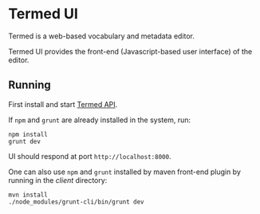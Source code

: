 # Termed UI

Termed is a web-based vocabulary and metadata editor. 

Termed UI provides the front-end (Javascript-based user interface) of the editor.

## Running

First install and start [Termed API](https://github.com/THLfi/termed-api).

If `npm` and `grunt` are already installed in the system, run:
```
npm install
grunt dev
```
UI should respond at port `http://localhost:8000`.

One can also use `npm` and `grunt` installed by maven front-end plugin by running in the *client*
directory:
```
mvn install
./node_modules/grunt-cli/bin/grunt dev
```
